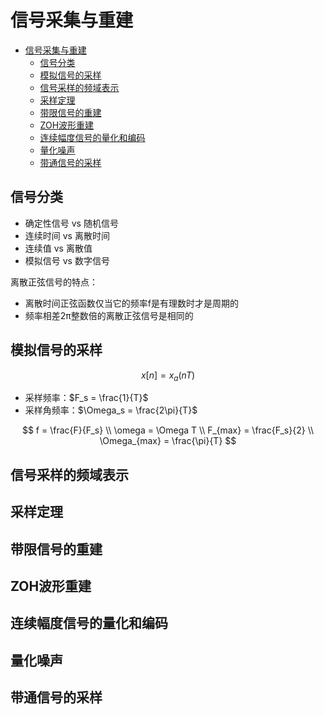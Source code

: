 # 信号采集与重建

- [信号采集与重建](#%e4%bf%a1%e5%8f%b7%e9%87%87%e9%9b%86%e4%b8%8e%e9%87%8d%e5%bb%ba)
  - [信号分类](#%e4%bf%a1%e5%8f%b7%e5%88%86%e7%b1%bb)
  - [模拟信号的采样](#%e6%a8%a1%e6%8b%9f%e4%bf%a1%e5%8f%b7%e7%9a%84%e9%87%87%e6%a0%b7)
  - [信号采样的频域表示](#%e4%bf%a1%e5%8f%b7%e9%87%87%e6%a0%b7%e7%9a%84%e9%a2%91%e5%9f%9f%e8%a1%a8%e7%a4%ba)
  - [采样定理](#%e9%87%87%e6%a0%b7%e5%ae%9a%e7%90%86)
  - [带限信号的重建](#%e5%b8%a6%e9%99%90%e4%bf%a1%e5%8f%b7%e7%9a%84%e9%87%8d%e5%bb%ba)
  - [ZOH波形重建](#zoh%e6%b3%a2%e5%bd%a2%e9%87%8d%e5%bb%ba)
  - [连续幅度信号的量化和编码](#%e8%bf%9e%e7%bb%ad%e5%b9%85%e5%ba%a6%e4%bf%a1%e5%8f%b7%e7%9a%84%e9%87%8f%e5%8c%96%e5%92%8c%e7%bc%96%e7%a0%81)
  - [量化噪声](#%e9%87%8f%e5%8c%96%e5%99%aa%e5%a3%b0)
  - [带通信号的采样](#%e5%b8%a6%e9%80%9a%e4%bf%a1%e5%8f%b7%e7%9a%84%e9%87%87%e6%a0%b7)

## 信号分类

- 确定性信号 vs 随机信号
- 连续时间 vs 离散时间
- 连续值 vs 离散值
- 模拟信号 vs 数字信号

离散正弦信号的特点：

- 离散时间正弦函数仅当它的频率f是有理数时才是周期的
- 频率相差2π整数倍的离散正弦信号是相同的

## 模拟信号的采样

$$
    x[n] = x_a (nT)
$$

- 采样频率：$F_s = \frac{1}{T}$
- 采样角频率：$\Omega_s = \frac{2\pi}{T}$

$$
    f = \frac{F}{F_s} \\
    \omega = \Omega T \\
    F_{max} = \frac{F_s}{2} \\
    \Omega_{max} = \frac{\pi}{T}
$$

## 信号采样的频域表示



## 采样定理

## 带限信号的重建

## ZOH波形重建

## 连续幅度信号的量化和编码

## 量化噪声

## 带通信号的采样